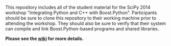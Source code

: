 This repository includes all of the student material for the SciPy 2014 workshop "Integrating Python and C++ with Boost.Python". Participants should be sure to clone this repository to their working machine prior to attending the workshop. They should also be sure to verify that their system can compile and link Boost.Python-based programs and shared libraries.

**Please see the [wiki](https://bitbucket.org/sixty-north/scipy2014_boost_python_workshop_student_material/wiki/Home) for more details.**